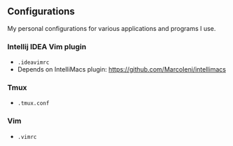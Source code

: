 ## Configurations
My personal configurations for various applications and programs I use.

### Intellij IDEA Vim plugin
* ```.ideavimrc```
* Depends on IntelliMacs plugin:
https://github.com/MarcoIeni/intellimacs

### Tmux
* ```.tmux.conf```

### Vim
* ```.vimrc```
